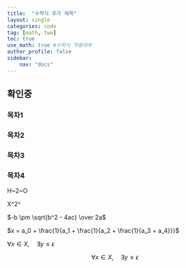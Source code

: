 ```yaml
---
title:  "수학식 추가 제목"
layout: single
categories: code
tag: [math, two]
toc: true
use_math: true #수학식 적용여부
author_profile: false
sidebar:
    nav: "docs"
---
```


## 확인중
### 목차1
### 목차2
### 목차3
### 목차4
H~2~O

X^2^

$-b \pm \sqrt{b^2 - 4ac} \over 2a$

$x = a_0 + \frac{1}{a_1 + \frac{1}{a_2 + \frac{1}{a_3 + a_4}}}$

$\forall x \in X, \quad \exists y \leq \epsilon$

$$\forall x \in X, \quad \exists y \leq \epsilon$$ 
